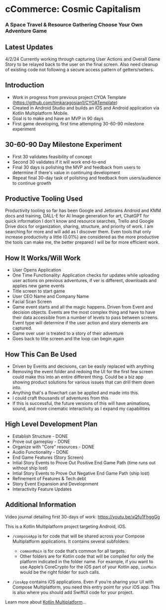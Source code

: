 # cCommerce: Cosmic Capitalism
### A Space Travel & Resource Gathering Choose Your Own Adventure Game

## Latest Updates
4/2/24 Currently working through capturing User Actions and Overall Game Story to be relayed back to the user on the final screen. Also need cleanup of existing code not following a secure access pattern of getters/setters.

## Introduction
- Work in progress from previous project CYOA Template (https://github.com/timkaragosian1/CYOATemplate)
- Created in Android Studio and builds an iOS and Android application via Kotlin Multiplatform Mobile.
- Goal is to make and have an MVP in 90 days
- First game developing, first time attempting 30-60-90 milestone experiment

## 30-60-90 Day Milestone Experiment
- First 30 validates feasibility of concept
- Second 30 validates if it will work end-to-end
- Final 30 days is polishing the MVP and feedback from users to determine if there's value in continuing development
- Repeat final 30-day task of polishing and feedback from users/audience to continue growth

## Productive Tooling Used
Productivity tooling so far has been Google and Jetbrains Android and KMM docs and training, DALL-E for AI Image generation for art, ChatGPT for quick information I don't know and resource searches, Trello and Google Drive docs for organization, sharing, structure, and priority of work. I am searching for more and will add as I discover them. Even tools that only increase productivity a little (0.01%) are considered as the more productive the tools can make me, the better prepared I will be for more efficient work.

## How It Works/Will Work
- User Opens Application
- One Time Functionality: Application checks for updates while uploading user actions on previous adventures, if ver is different, downloads and applies new game events
- Title screen to start game
- User CEO Name and Company Name
- Facial Scan Screen
- Game event starts and all the magic happens. Driven from Event and decision objects. Events are the most complex thing and have to have their data accessible from a number of levels to pass between screens. Event type will determine if the user action and story elements are captured.
- Game over user is treated to a story of their adventure
- Goes back to title screen and the loop can begin again

## How This Can Be Used
- Driven by Events and decisions, can be easily replaced with anything
- Removing the event folder and redoing the UI for the first few screen could make this into an entire different thing. Could be a biz app showing product solutions for various issues that can drill them down into.
- Anything that's a flowchart can be applied and made into this.
- I could craft thousands of adventures from this
- If this is successful, the future versions of this will have animations, sound, and more cinematic interactivity as I expand my capabilities 

## High Level Development Plan
* Establish Structure - DONE
* Prove out gameplay - DONE
* Organize with "Core" resources - DONE
* Audio Functionality - DONE
* End Game Features (Story Screen)
* Intial Story Events to Prove Out Positive End Game Path (time runs out without ship lost)
* Intial Story Events to Prove Out Negative End Game Path (ship lost)
* Refinement of Features & Tech debt
* Story Event Expansion and Developnment
* Interactivity Feature Updates

## Additional Information
Video journal detailing first 30-days of work: https://youtu.be/xQfu1FhggGg

This is a Kotlin Multiplatform project targeting Android, iOS.

* `/composeApp` is for code that will be shared across your Compose Multiplatform applications.
  It contains several subfolders:
  - `commonMain` is for code that’s common for all targets.
  - Other folders are for Kotlin code that will be compiled for only the platform indicated in the folder name.
    For example, if you want to use Apple’s CoreCrypto for the iOS part of your Kotlin app,
    `iosMain` would be the right folder for such calls.

* `/iosApp` contains iOS applications. Even if you’re sharing your UI with Compose Multiplatform, 
  you need this entry point for your iOS app. This is also where you should add SwiftUI code for your project.


Learn more about [Kotlin Multiplatform](https://www.jetbrains.com/help/kotlin-multiplatform-dev/get-started.html)…
